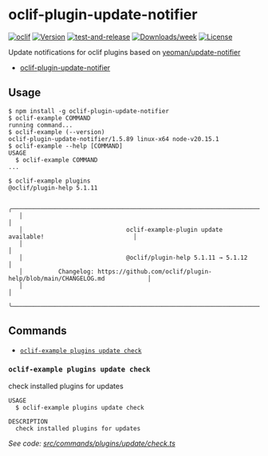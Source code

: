 # oclif-plugin-update-notifier
[![oclif](https://img.shields.io/badge/cli-oclif-brightgreen.svg)](https://oclif.io)
[![Version](https://img.shields.io/npm/v/oclif-plugin-update-notifier.svg?label=oclif-plugin-update-notifier)](https://npmjs.org/package/oclif-plugin-update-notifier)
[![test-and-release](https://github.com/jayree/oclif-plugin-update-notifier/actions/workflows/release.yml/badge.svg)](https://github.com/jayree/oclif-plugin-update-notifier/actions/workflows/release.yml)
[![Downloads/week](https://img.shields.io/npm/dw/oclif-plugin-update-notifier.svg)](https://npmjs.org/package/oclif-plugin-update-notifier)
[![License](https://img.shields.io/npm/l/oclif-plugin-update-notifier.svg)](https://github.com/jayree/oclif-plugin-update-notifier/blob/main/package.json)

Update notifications for oclif plugins based on [yeoman/update-notifier](https://github.com/yeoman/update-notifier)

<!-- toc -->
* [oclif-plugin-update-notifier](#oclif-plugin-update-notifier)
<!-- tocstop -->

## Usage

<!-- usage -->
```sh-session
$ npm install -g oclif-plugin-update-notifier
$ oclif-example COMMAND
running command...
$ oclif-example (--version)
oclif-plugin-update-notifier/1.5.89 linux-x64 node-v20.15.1
$ oclif-example --help [COMMAND]
USAGE
  $ oclif-example COMMAND
...
```
<!-- usagestop -->

```sh-session
$ oclif-example plugins
@oclif/plugin-help 5.1.11

   ╭────────────────────────────────────────────────────────────────────────────────────────────╮
   │                                                                                            │
   │                             oclif-example-plugin update available!                         │
   │                                                                                            │
   │                             @oclif/plugin-help 5.1.11 → 5.1.12                             │
   │          Changelog: https://github.com/oclif/plugin-help/blob/main/CHANGELOG.md            │
   │                                                                                            │
   ╰────────────────────────────────────────────────────────────────────────────────────────────╯
```
## Commands

<!-- commands -->
* [`oclif-example plugins update check`](#oclif-example-plugins-update-check)

### `oclif-example plugins update check`

check installed plugins for updates

```
USAGE
  $ oclif-example plugins update check

DESCRIPTION
  check installed plugins for updates
```

_See code: [src/commands/plugins/update/check.ts](https://github.com/jayree/oclif-plugin-update-notifier/blob/v1.5.89/src/commands/plugins/update/check.ts)_
<!-- commandsstop -->
